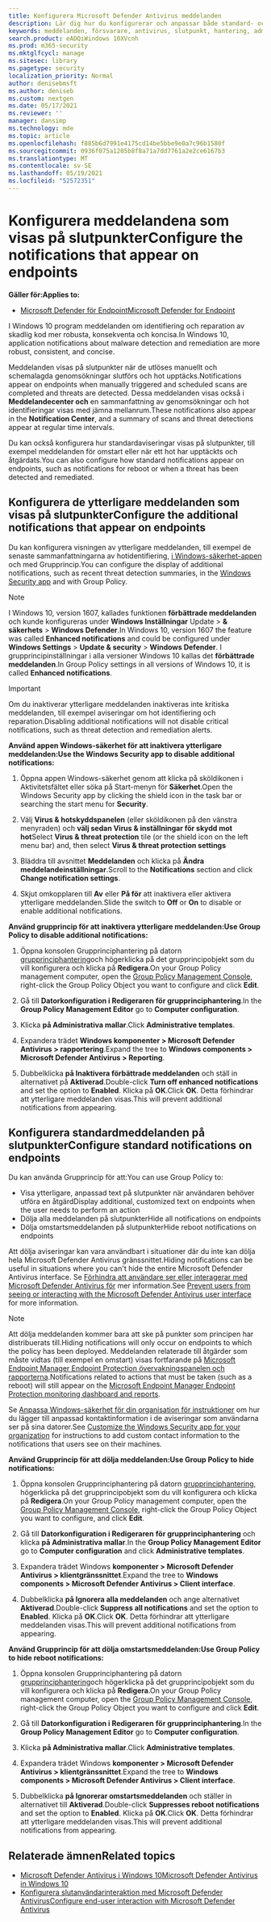 ```yaml
---
title: Konfigurera Microsoft Defender Antivirus meddelanden
description: Lär dig hur du konfigurerar och anpassar både standard- och Microsoft Defender Antivirus meddelanden om slutpunkter.
keywords: meddelanden, försvarare, antivirus, slutpunkt, hantering, admin
search.product: eADQiWindows 10XVcnh
ms.prod: m365-security
ms.mktglfcycl: manage
ms.sitesec: library
ms.pagetype: security
localization_priority: Normal
author: denisebmsft
ms.author: deniseb
ms.custom: nextgen
ms.date: 05/17/2021
ms.reviewer: ''
manager: dansimp
ms.technology: mde
ms.topic: article
ms.openlocfilehash: f885b6d7991e4175cd14be5bbe9e0a7c96b1580f
ms.sourcegitcommit: 0936f075a1205b8f8a71a7dd7761a2e2ce6167b3
ms.translationtype: MT
ms.contentlocale: sv-SE
ms.lasthandoff: 05/19/2021
ms.locfileid: "52572351"
---
```

# <a name="configure-the-notifications-that-appear-on-endpoints"></a><span data-ttu-id="c3ca9-104">Konfigurera meddelandena som visas på slutpunkter</span><span class="sxs-lookup"><span data-stu-id="c3ca9-104">Configure the notifications that appear on endpoints</span></span>

<span data-ttu-id="c3ca9-105">**Gäller för:**</span><span class="sxs-lookup"><span data-stu-id="c3ca9-105">**Applies to:**</span></span>

- [<span data-ttu-id="c3ca9-106">Microsoft Defender för Endpoint</span><span class="sxs-lookup"><span data-stu-id="c3ca9-106">Microsoft Defender for Endpoint</span></span>](/microsoft-365/security/defender-endpoint/)

<span data-ttu-id="c3ca9-107">I Windows 10 program meddelanden om identifiering och reparation av skadlig kod mer robusta, konsekventa och koncisa.</span><span class="sxs-lookup"><span data-stu-id="c3ca9-107">In Windows 10, application notifications about malware detection and remediation are more robust, consistent, and concise.</span></span>

<span data-ttu-id="c3ca9-108">Meddelanden visas på slutpunkter när de utlöses manuellt och schemalagda genomsökningar slutförs och hot upptäcks.</span><span class="sxs-lookup"><span data-stu-id="c3ca9-108">Notifications appear on endpoints when manually triggered and scheduled scans are completed and threats are detected.</span></span> <span data-ttu-id="c3ca9-109">Dessa meddelanden visas också i **Meddelandecenter och** en sammanfattning av genomsökningar och hot identifieringar visas med jämna mellanrum.</span><span class="sxs-lookup"><span data-stu-id="c3ca9-109">These notifications also appear in the **Notification Center**, and a summary of scans and threat detections appear at regular time intervals.</span></span>

<span data-ttu-id="c3ca9-110">Du kan också konfigurera hur standardaviseringar visas på slutpunkter, till exempel meddelanden för omstart eller när ett hot har upptäckts och åtgärdats.</span><span class="sxs-lookup"><span data-stu-id="c3ca9-110">You can also configure how standard notifications appear on endpoints, such as notifications for reboot or when a threat has been detected and remediated.</span></span>

## <a name="configure-the-additional-notifications-that-appear-on-endpoints"></a><span data-ttu-id="c3ca9-111">Konfigurera de ytterligare meddelanden som visas på slutpunkter</span><span class="sxs-lookup"><span data-stu-id="c3ca9-111">Configure the additional notifications that appear on endpoints</span></span>

<span data-ttu-id="c3ca9-112">Du kan konfigurera visningen av ytterligare meddelanden, till exempel de senaste sammanfattningarna av hotidentifiering, [i Windows-säkerhet-appen](microsoft-defender-security-center-antivirus.md) och med Grupprincip.</span><span class="sxs-lookup"><span data-stu-id="c3ca9-112">You can configure the display of additional notifications, such as recent threat detection summaries, in the [Windows Security app](microsoft-defender-security-center-antivirus.md) and with Group Policy.</span></span>

> [!NOTE]
> <span data-ttu-id="c3ca9-113">I Windows 10, version 1607, kallades funktionen **förbättrade meddelanden** och kunde konfigureras under **Windows Inställningar** Update  >  **& säkerhets**  >  **Windows Defender**.</span><span class="sxs-lookup"><span data-stu-id="c3ca9-113">In Windows 10, version 1607 the feature was called **Enhanced notifications** and could be configured under **Windows Settings** > **Update & security** > **Windows Defender**.</span></span> <span data-ttu-id="c3ca9-114">I grupprincipinställningar i alla versioner Windows 10 kallas det **förbättrade meddelanden**.</span><span class="sxs-lookup"><span data-stu-id="c3ca9-114">In Group Policy settings in all versions of Windows 10, it is called **Enhanced notifications**.</span></span>

> [!IMPORTANT]
> <span data-ttu-id="c3ca9-115">Om du inaktiverar ytterligare meddelanden inaktiveras inte kritiska meddelanden, till exempel aviseringar om hot identifiering och reparation.</span><span class="sxs-lookup"><span data-stu-id="c3ca9-115">Disabling additional notifications will not disable critical notifications, such as threat detection and remediation alerts.</span></span>

<span data-ttu-id="c3ca9-116">**Använd appen Windows-säkerhet för att inaktivera ytterligare meddelanden:**</span><span class="sxs-lookup"><span data-stu-id="c3ca9-116">**Use the Windows Security app to disable additional notifications:**</span></span>

1. <span data-ttu-id="c3ca9-117">Öppna appen Windows-säkerhet genom att klicka på sköldikonen i Aktivitetsfältet eller söka på Start-menyn för **Säkerhet**.</span><span class="sxs-lookup"><span data-stu-id="c3ca9-117">Open the Windows Security app by clicking the shield icon in the task bar or searching the start menu for **Security**.</span></span>

2. <span data-ttu-id="c3ca9-118">Välj **Virus & hotskyddspanelen** (eller sköldikonen på den vänstra menyraden) och **välj sedan Virus & inställningar för skydd mot hot**</span><span class="sxs-lookup"><span data-stu-id="c3ca9-118">Select **Virus & threat protection** tile (or the shield icon on the left menu bar) and, then select **Virus & threat protection settings**</span></span>

3. <span data-ttu-id="c3ca9-119">Bläddra till avsnittet **Meddelanden** och klicka på **Ändra meddelandeinställningar**.</span><span class="sxs-lookup"><span data-stu-id="c3ca9-119">Scroll to the **Notifications** section and click **Change notification settings**.</span></span>

4. <span data-ttu-id="c3ca9-120">Skjut omkopplaren till **Av** eller **På för** att inaktivera eller aktivera ytterligare meddelanden.</span><span class="sxs-lookup"><span data-stu-id="c3ca9-120">Slide the switch to **Off** or **On** to disable or enable additional notifications.</span></span>

<span data-ttu-id="c3ca9-121">**Använd grupprincip för att inaktivera ytterligare meddelanden:**</span><span class="sxs-lookup"><span data-stu-id="c3ca9-121">**Use Group Policy to disable additional notifications:**</span></span>

1. <span data-ttu-id="c3ca9-122">Öppna konsolen Grupprinciphantering på datorn [grupprinciphantering](/previous-versions/windows/it-pro/windows-server-2008-R2-and-2008/cc731212(v=ws.11))och högerklicka på det grupprincipobjekt som du vill konfigurera och klicka på **Redigera**.</span><span class="sxs-lookup"><span data-stu-id="c3ca9-122">On your Group Policy management computer, open the [Group Policy Management Console](/previous-versions/windows/it-pro/windows-server-2008-R2-and-2008/cc731212(v=ws.11)), right-click the Group Policy Object you want to configure and click **Edit**.</span></span>

2. <span data-ttu-id="c3ca9-123">Gå till **Datorkonfiguration i Redigeraren** **för grupprinciphantering**.</span><span class="sxs-lookup"><span data-stu-id="c3ca9-123">In the **Group Policy Management Editor** go to **Computer configuration**.</span></span>

3. <span data-ttu-id="c3ca9-124">Klicka **på Administrativa mallar**.</span><span class="sxs-lookup"><span data-stu-id="c3ca9-124">Click **Administrative templates**.</span></span>

4. <span data-ttu-id="c3ca9-125">Expandera trädet **Windows komponenter > Microsoft Defender Antivirus > rapportering**.</span><span class="sxs-lookup"><span data-stu-id="c3ca9-125">Expand the tree to **Windows components > Microsoft Defender Antivirus > Reporting**.</span></span>

5. <span data-ttu-id="c3ca9-126">Dubbelklicka **på Inaktivera förbättrade meddelanden** och ställ in alternativet på **Aktiverad**.</span><span class="sxs-lookup"><span data-stu-id="c3ca9-126">Double-click **Turn off enhanced notifications** and set the option to **Enabled**.</span></span> <span data-ttu-id="c3ca9-127">Klicka på **OK**.</span><span class="sxs-lookup"><span data-stu-id="c3ca9-127">Click **OK**.</span></span> <span data-ttu-id="c3ca9-128">Detta förhindrar att ytterligare meddelanden visas.</span><span class="sxs-lookup"><span data-stu-id="c3ca9-128">This will prevent additional notifications from appearing.</span></span>

## <a name="configure-standard-notifications-on-endpoints"></a><span data-ttu-id="c3ca9-129">Konfigurera standardmeddelanden på slutpunkter</span><span class="sxs-lookup"><span data-stu-id="c3ca9-129">Configure standard notifications on endpoints</span></span>

<span data-ttu-id="c3ca9-130">Du kan använda Grupprincip för att:</span><span class="sxs-lookup"><span data-stu-id="c3ca9-130">You can use Group Policy to:</span></span>

- <span data-ttu-id="c3ca9-131">Visa ytterligare, anpassad text på slutpunkter när användaren behöver utföra en åtgärd</span><span class="sxs-lookup"><span data-stu-id="c3ca9-131">Display additional, customized text on endpoints when the user needs to perform an action</span></span>
- <span data-ttu-id="c3ca9-132">Dölja alla meddelanden på slutpunkter</span><span class="sxs-lookup"><span data-stu-id="c3ca9-132">Hide all notifications on endpoints</span></span>
- <span data-ttu-id="c3ca9-133">Dölja omstartsmeddelanden på slutpunkter</span><span class="sxs-lookup"><span data-stu-id="c3ca9-133">Hide reboot notifications on endpoints</span></span>

<span data-ttu-id="c3ca9-134">Att dölja aviseringar kan vara användbart i situationer där du inte kan dölja hela Microsoft Defender Antivirus gränssnittet.</span><span class="sxs-lookup"><span data-stu-id="c3ca9-134">Hiding notifications can be useful in situations where you can't hide the entire Microsoft Defender Antivirus interface.</span></span> <span data-ttu-id="c3ca9-135">Se [Förhindra att användare ser eller interagerar med Microsoft Defender Antivirus för](prevent-end-user-interaction-microsoft-defender-antivirus.md) mer information.</span><span class="sxs-lookup"><span data-stu-id="c3ca9-135">See [Prevent users from seeing or interacting with the Microsoft Defender Antivirus user interface](prevent-end-user-interaction-microsoft-defender-antivirus.md) for more information.</span></span> 

> [!NOTE]
> <span data-ttu-id="c3ca9-136">Att dölja meddelanden kommer bara att ske på punkter som principen har distribuerats till.</span><span class="sxs-lookup"><span data-stu-id="c3ca9-136">Hiding notifications will only occur on endpoints to which the policy has been deployed.</span></span> <span data-ttu-id="c3ca9-137">Meddelanden relaterade till åtgärder som måste vidtas (till exempel en omstart) visas fortfarande på [Microsoft Endpoint Manager Endpoint Protection övervakningspanelen och rapporterna](/configmgr/protect/deploy-use/monitor-endpoint-protection).</span><span class="sxs-lookup"><span data-stu-id="c3ca9-137">Notifications related to actions that must be taken (such as a reboot) will still appear on the [Microsoft Endpoint Manager Endpoint Protection monitoring dashboard and reports](/configmgr/protect/deploy-use/monitor-endpoint-protection).</span></span> 

<span data-ttu-id="c3ca9-138">Se [Anpassa Windows-säkerhet för din organisation för instruktioner](/windows/security/threat-protection/windows-defender-security-center/windows-defender-security-center) om hur du lägger till anpassad kontaktinformation i de aviseringar som användarna ser på sina datorer.</span><span class="sxs-lookup"><span data-stu-id="c3ca9-138">See [Customize the Windows Security app for your organization](/windows/security/threat-protection/windows-defender-security-center/windows-defender-security-center) for instructions to add custom contact information to the notifications that users see on their machines.</span></span>

<span data-ttu-id="c3ca9-139">**Använd Grupprincip för att dölja meddelanden:**</span><span class="sxs-lookup"><span data-stu-id="c3ca9-139">**Use Group Policy to hide notifications:**</span></span>

1. <span data-ttu-id="c3ca9-140">Öppna konsolen Grupprinciphantering på datorn [grupprinciphantering](/previous-versions/windows/it-pro/windows-server-2008-R2-and-2008/cc731212(v=ws.11)), högerklicka på det grupprincipobjekt som du vill konfigurera och klicka på **Redigera**.</span><span class="sxs-lookup"><span data-stu-id="c3ca9-140">On your Group Policy management computer, open the [Group Policy Management Console](/previous-versions/windows/it-pro/windows-server-2008-R2-and-2008/cc731212(v=ws.11)), right-click the Group Policy Object you want to configure, and click **Edit**.</span></span>

2. <span data-ttu-id="c3ca9-141">Gå till **Datorkonfiguration i Redigeraren** **för grupprinciphantering** och klicka **på Administrativa mallar**.</span><span class="sxs-lookup"><span data-stu-id="c3ca9-141">In the **Group Policy Management Editor** go to **Computer configuration** and click **Administrative templates**.</span></span>

3. <span data-ttu-id="c3ca9-142">Expandera trädet Windows **komponenter > Microsoft Defender Antivirus > klientgränssnittet**.</span><span class="sxs-lookup"><span data-stu-id="c3ca9-142">Expand the tree to **Windows components > Microsoft Defender Antivirus > Client interface**.</span></span> 

4. <span data-ttu-id="c3ca9-143">Dubbelklicka **på Ignorera alla meddelanden** och ange alternativet **Aktiverad**.</span><span class="sxs-lookup"><span data-stu-id="c3ca9-143">Double-click **Suppress all notifications** and set the option to **Enabled**.</span></span> <span data-ttu-id="c3ca9-144">Klicka på **OK**.</span><span class="sxs-lookup"><span data-stu-id="c3ca9-144">Click **OK**.</span></span> <span data-ttu-id="c3ca9-145">Detta förhindrar att ytterligare meddelanden visas.</span><span class="sxs-lookup"><span data-stu-id="c3ca9-145">This will prevent additional notifications from appearing.</span></span>

<span data-ttu-id="c3ca9-146">**Använd Grupprincip för att dölja omstartsmeddelanden:**</span><span class="sxs-lookup"><span data-stu-id="c3ca9-146">**Use Group Policy to hide reboot notifications:**</span></span>

1. <span data-ttu-id="c3ca9-147">Öppna konsolen Grupprinciphantering på datorn [grupprinciphantering](/previous-versions/windows/it-pro/windows-server-2008-R2-and-2008/cc731212(v=ws.11))och högerklicka på det grupprincipobjekt som du vill konfigurera och klicka på **Redigera**.</span><span class="sxs-lookup"><span data-stu-id="c3ca9-147">On your Group Policy management computer, open the [Group Policy Management Console](/previous-versions/windows/it-pro/windows-server-2008-R2-and-2008/cc731212(v=ws.11)), right-click the Group Policy Object you want to configure and click **Edit**.</span></span>

2. <span data-ttu-id="c3ca9-148">Gå till **Datorkonfiguration i Redigeraren** **för grupprinciphantering**.</span><span class="sxs-lookup"><span data-stu-id="c3ca9-148">In the **Group Policy Management Editor** go to **Computer configuration**.</span></span>

3. <span data-ttu-id="c3ca9-149">Klicka **på Administrativa mallar**.</span><span class="sxs-lookup"><span data-stu-id="c3ca9-149">Click **Administrative templates**.</span></span>

4. <span data-ttu-id="c3ca9-150">Expandera trädet Windows **komponenter > Microsoft Defender Antivirus > klientgränssnittet**.</span><span class="sxs-lookup"><span data-stu-id="c3ca9-150">Expand the tree to **Windows components > Microsoft Defender Antivirus > Client interface**.</span></span>

5. <span data-ttu-id="c3ca9-151">Dubbelklicka **på Ignorerar omstartsmeddelanden** och ställer in alternativet till **Aktiverad**.</span><span class="sxs-lookup"><span data-stu-id="c3ca9-151">Double-click **Suppresses reboot notifications** and set the option to **Enabled**.</span></span> <span data-ttu-id="c3ca9-152">Klicka på **OK**.</span><span class="sxs-lookup"><span data-stu-id="c3ca9-152">Click **OK**.</span></span> <span data-ttu-id="c3ca9-153">Detta förhindrar att ytterligare meddelanden visas.</span><span class="sxs-lookup"><span data-stu-id="c3ca9-153">This will prevent additional notifications from appearing.</span></span>

## <a name="related-topics"></a><span data-ttu-id="c3ca9-154">Relaterade ämnen</span><span class="sxs-lookup"><span data-stu-id="c3ca9-154">Related topics</span></span>

- [<span data-ttu-id="c3ca9-155">Microsoft Defender Antivirus i Windows 10</span><span class="sxs-lookup"><span data-stu-id="c3ca9-155">Microsoft Defender Antivirus in Windows 10</span></span>](microsoft-defender-antivirus-in-windows-10.md)
- [<span data-ttu-id="c3ca9-156">Konfigurera slutanvändarinteraktion med Microsoft Defender Antivirus</span><span class="sxs-lookup"><span data-stu-id="c3ca9-156">Configure end-user interaction with Microsoft Defender Antivirus</span></span>](configure-end-user-interaction-microsoft-defender-antivirus.md)
